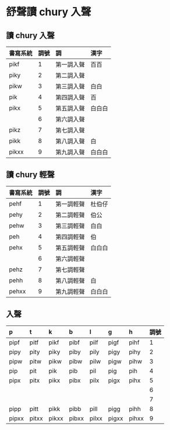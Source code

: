 # 舒聲讀 chury 入聲

## 讀 chury 入聲

| 書寫系統 | 調號 | 調 | 漢字 |
| :--- | :--- | :--- | :--- |
| pikf | 1 | 第一調入聲 | 百百 |
| piky | 2 | 第二調入聲 ||
| pikw | 3 | 第三調入聲 | 白白 |
| pik | 4 | 第四調入聲 | 百 |
| pikx | 5 | 第五調入聲 | 白白白 |
|| 6 | 第六調入聲 ||
| pikz| 7 | 第七調入聲 ||
| pikk | 8 | 第八調入聲 | 白 |
| pikxx | 9 | 第九調入聲 | 白白白 |

## 讀 chury 輕聲

| 書寫系統 | 調號 | 調 | 漢字 |
| :--- | :--- | :--- | :--- |
| pehf | 1 | 第一調輕聲 | 杜伯仔 |
| pehy | 2 | 第二調輕聲 | 伯公 |
| pehw | 3 | 第三調輕聲 | 白白 |
| peh | 4 | 第四調輕聲 | 伯 |
| pehx | 5 | 第五調輕聲 | 白白白 |
|| 6 | 第六調輕聲 ||
| pehz | 7 | 第七調輕聲 ||
| pehh | 8 | 第八調輕聲 | 白 |
| pehxx | 9 | 第九調輕聲 | 白白白 |

## 入聲

| p | t | k | b | l | g | h | 調號 |
| :--- | :--- | :--- | :--- | :--- | :--- | :--- | :--- |
| pipf | pitf | pikf | pibf | pilf | pigf | pihf | 1 |
| pipy | pity | piky | piby | pily | pigy | pihy | 2 |
| pipw | pitw | pikw | pibw | pilw | pigw | pihw | 3 |
| pip | pit | pik | pib | pil | pig | pih | 4 |
| pipx | pitx | pikx | pibx | pilx | pigx | pihx | 5 |
|||||||| 6 |
|||||||| 7 |
| pipp | pitt | pikk | pibb | pill | pigg | pihh | 8 |
| pipxx | pitxx | pikxx | pibxx | pilxx | pigxx | pihxx | 9 |
